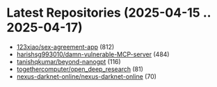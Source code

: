 # Latest Repositories (2025-04-15 .. 2025-04-17)

- [123xiao/sex-agreement-app](https://github.com/123xiao/sex-agreement-app) (812)
- [harishsg993010/damn-vulnerable-MCP-server](https://github.com/harishsg993010/damn-vulnerable-MCP-server) (484)
- [tanishqkumar/beyond-nanogpt](https://github.com/tanishqkumar/beyond-nanogpt) (116)
- [togethercomputer/open_deep_research](https://github.com/togethercomputer/open_deep_research) (81)
- [nexus-darknet-online/nexus-darknet-online](https://github.com/nexus-darknet-online/nexus-darknet-online) (70)
